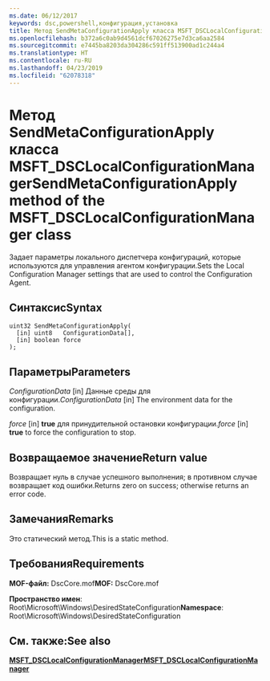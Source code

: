 ```yaml
---
ms.date: 06/12/2017
keywords: dsc,powershell,конфигурация,установка
title: Метод SendMetaConfigurationApply класса MSFT_DSCLocalConfigurationManager
ms.openlocfilehash: b372a6c0ab9d4561dcf67026275e7d3ca6aa2584
ms.sourcegitcommit: e7445ba8203da304286c591ff513900ad1c244a4
ms.translationtype: HT
ms.contentlocale: ru-RU
ms.lasthandoff: 04/23/2019
ms.locfileid: "62078318"
---
```

# <a name="sendmetaconfigurationapply-method-of-the-msftdsclocalconfigurationmanager-class"></a><span data-ttu-id="4c04e-103">Метод SendMetaConfigurationApply класса MSFT_DSCLocalConfigurationManager</span><span class="sxs-lookup"><span data-stu-id="4c04e-103">SendMetaConfigurationApply method of the MSFT_DSCLocalConfigurationManager class</span></span>

<span data-ttu-id="4c04e-104">Задает параметры локального диспетчера конфигураций, которые используются для управления агентом конфигурации.</span><span class="sxs-lookup"><span data-stu-id="4c04e-104">Sets the Local Configuration Manager settings that are used to control the Configuration Agent.</span></span>

## <a name="syntax"></a><span data-ttu-id="4c04e-105">Синтаксис</span><span class="sxs-lookup"><span data-stu-id="4c04e-105">Syntax</span></span>

```mof
uint32 SendMetaConfigurationApply(
  [in] uint8   ConfigurationData[],
  [in] boolean force
);
```

## <a name="parameters"></a><span data-ttu-id="4c04e-106">Параметры</span><span class="sxs-lookup"><span data-stu-id="4c04e-106">Parameters</span></span>

<span data-ttu-id="4c04e-107">*ConfigurationData* \[in\] Данные среды для конфигурации.</span><span class="sxs-lookup"><span data-stu-id="4c04e-107">*ConfigurationData* \[in\] The environment data for the configuration.</span></span>

<span data-ttu-id="4c04e-108">*force* \[in\] **true** для принудительной остановки конфигурации.</span><span class="sxs-lookup"><span data-stu-id="4c04e-108">*force* \[in\] **true** to force the configuration to stop.</span></span>

## <a name="return-value"></a><span data-ttu-id="4c04e-109">Возвращаемое значение</span><span class="sxs-lookup"><span data-stu-id="4c04e-109">Return value</span></span>

<span data-ttu-id="4c04e-110">Возвращает нуль в случае успешного выполнения; в противном случае возвращает код ошибки.</span><span class="sxs-lookup"><span data-stu-id="4c04e-110">Returns zero on success; otherwise returns an error code.</span></span>

## <a name="remarks"></a><span data-ttu-id="4c04e-111">Замечания</span><span class="sxs-lookup"><span data-stu-id="4c04e-111">Remarks</span></span>

<span data-ttu-id="4c04e-112">Это статический метод.</span><span class="sxs-lookup"><span data-stu-id="4c04e-112">This is a static method.</span></span>

## <a name="requirements"></a><span data-ttu-id="4c04e-113">Требования</span><span class="sxs-lookup"><span data-stu-id="4c04e-113">Requirements</span></span>

<span data-ttu-id="4c04e-114">**MOF-файл:** DscCore.mof</span><span class="sxs-lookup"><span data-stu-id="4c04e-114">**MOF:** DscCore.mof</span></span>

<span data-ttu-id="4c04e-115">**Пространство имен**: Root\Microsoft\Windows\DesiredStateConfiguration</span><span class="sxs-lookup"><span data-stu-id="4c04e-115">**Namespace**: Root\Microsoft\Windows\DesiredStateConfiguration</span></span>

## <a name="see-also"></a><span data-ttu-id="4c04e-116">См. также:</span><span class="sxs-lookup"><span data-stu-id="4c04e-116">See also</span></span>

[<span data-ttu-id="4c04e-117">**MSFT_DSCLocalConfigurationManager**</span><span class="sxs-lookup"><span data-stu-id="4c04e-117">**MSFT_DSCLocalConfigurationManager**</span></span>](msft-dsclocalconfigurationmanager.md)